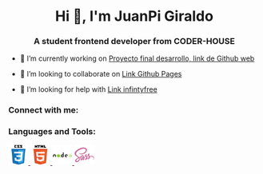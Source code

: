 <h1 align="center">Hi 👋, I'm JuanPi Giraldo</h1>
<h3 align="center">A student frontend developer from CODER-HOUSE</h3>

- 🔭 I’m currently working on [Proyecto final desarrollo, link de Github web](https://github.com/Jagk94/PF-GIRALDO-JUANP.git)

- 🤝 I’m looking to collaborate on [Link Github Pages](https://jagk94.github.io/PF-GIRALDO-JUANP/)

- 🤝 I’m looking for help with [Link infintyfree](http://pf-giraldo-juanp.infinityfreeapp.com/)

<h3 align="left">Connect with me:</h3>
<p align="left">
</p>

<h3 align="left">Languages and Tools:</h3>
<p align="left"> <a href="https://www.w3schools.com/css/" target="_blank" rel="noreferrer"> <img src="https://raw.githubusercontent.com/devicons/devicon/master/icons/css3/css3-original-wordmark.svg" alt="css3" width="40" height="40"/> </a> <a href="https://www.w3.org/html/" target="_blank" rel="noreferrer"> <img src="https://raw.githubusercontent.com/devicons/devicon/master/icons/html5/html5-original-wordmark.svg" alt="html5" width="40" height="40"/> </a> <a href="https://nodejs.org" target="_blank" rel="noreferrer"> <img src="https://raw.githubusercontent.com/devicons/devicon/master/icons/nodejs/nodejs-original-wordmark.svg" alt="nodejs" width="40" height="40"/> </a> <a href="https://sass-lang.com" target="_blank" rel="noreferrer"> <img src="https://raw.githubusercontent.com/devicons/devicon/master/icons/sass/sass-original.svg" alt="sass" width="40" height="40"/> </a> </p>
